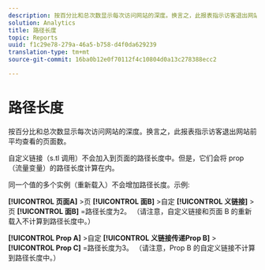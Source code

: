 ```yaml
---
description: 按百分比和总次数显示每次访问网站的深度。换言之，此报表指示访客退出网站前平均查看的页面数。
solution: Analytics
title: 路径长度
topic: Reports
uuid: f1c29e78-279a-46a5-b758-d4f0da629239
translation-type: tm+mt
source-git-commit: 16ba0b12e0f70112f4c10804d0a13c278388ecc2

---
```



# 路径长度

按百分比和总次数显示每次访问网站的深度。换言之，此报表指示访客退出网站前平均查看的页面数。

自定义链接（s.tl 调用）不会加入到页面的路径长度中。但是，它们会将 prop（流量变量）的路径长度计算在内。

同一个值的多个实例（重新载入）不会增加路径长度。示例:

**[!UICONTROL 页面A]** &gt;页 **[!UICONTROL 面B]** &gt;自定 **[!UICONTROL 义链接]** &gt;页 **[!UICONTROL 面B]** =路径长度为2。 （请注意，自定义链接和页面 B 的重新载入不计算到路径长度中。）

**[!UICONTROL Prop A]** &gt;自定 **[!UICONTROL 义链接传递Prop B]** &gt; **[!UICONTROL Prop C]** =路径长度为3。 （请注意，Prop B 的自定义链接不计算到路径长度中。）
